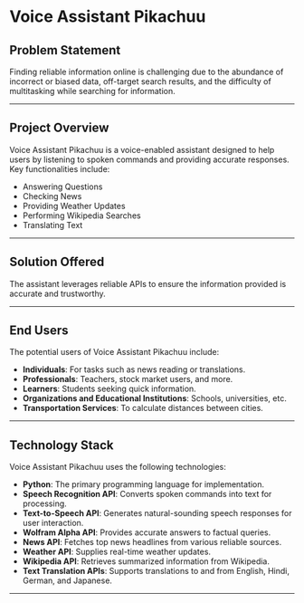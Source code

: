 # Voice Assistant Pikachuu

## Problem Statement

Finding reliable information online is challenging due to the abundance of incorrect or biased data, off-target search results, and the difficulty of multitasking while searching for information.

---

## Project Overview

Voice Assistant Pikachuu is a voice-enabled assistant designed to help users by listening to spoken commands and providing accurate responses. Key functionalities include:

- Answering Questions
- Checking News
- Providing Weather Updates
- Performing Wikipedia Searches
- Translating Text

---

## Solution Offered

The assistant leverages reliable APIs to ensure the information provided is accurate and trustworthy.

---

## End Users

The potential users of Voice Assistant Pikachuu include:
- **Individuals**: For tasks such as news reading or translations.
- **Professionals**: Teachers, stock market users, and more.
- **Learners**: Students seeking quick information.
- **Organizations and Educational Institutions**: Schools, universities, etc.
- **Transportation Services**: To calculate distances between cities.

---

## Technology Stack

Voice Assistant Pikachuu uses the following technologies:

- **Python**: The primary programming language for implementation.
- **Speech Recognition API**: Converts spoken commands into text for processing.
- **Text-to-Speech API**: Generates natural-sounding speech responses for user interaction.
- **Wolfram Alpha API**: Provides accurate answers to factual queries.
- **News API**: Fetches top news headlines from various reliable sources.
- **Weather API**: Supplies real-time weather updates.
- **Wikipedia API**: Retrieves summarized information from Wikipedia.
- **Text Translation APIs**: Supports translations to and from English, Hindi, German, and Japanese.

---
